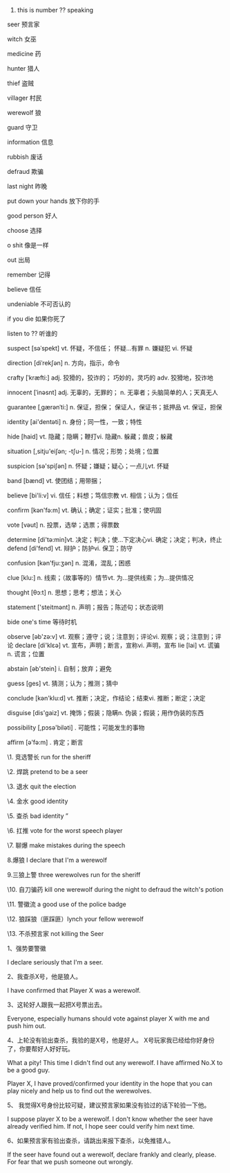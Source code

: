 
1. this is number ?? speaking 

  seer 预言家

  witch 女巫

  medicine 药

  hunter 猎人

  thief 盗贼

  villager 村民

  werewolf 狼

  guard 守卫

  information 信息

  rubbish 废话

  defraud 欺骗

  last night 昨晚

  put down your hands 放下你的手

  good person 好人

  choose 选择

  o shit 像是一样

  out 出局

  remember 记得

  believe 信任

  undeniable 不可否认的

  if you die 如果你死了

  listen to ?? 听谁的

  suspect [səˈspekt] vt. 怀疑，不信任； 怀疑…有罪 n. 嫌疑犯 vi. 怀疑 

  direction [diˈrekʃən] n. 方向，指示，命令  

  crafty [ˈkræfti:] adj. 狡猾的，狡诈的； 巧妙的，灵巧的 adv. 狡猾地，狡诈地  

  innocent [ˈinəsnt] adj. 无辜的，无罪的； n. 无辜者；头脑简单的人；天真无人 

  guarantee [ˌɡærənˈti:] n. 保证，担保； 保证人，保证书；抵押品 vt. 保证，担保 

  identity [ai'dentəti] n. 身份；同一性，一致；特性  

  hide [haid] vt. 隐藏；隐瞒；鞭打vi. 隐藏n. 躲藏；兽皮；躲藏  

  situation [,sitju'eiʃən; -tʃu-] n. 情况；形势；处境；位置  

  suspicion [sə'spiʃən] n. 怀疑；嫌疑；疑心；一点儿vt. 怀疑  

  band [bænd] vt. 使团结；用带捆；  

  believe [bi'li:v] vi. 信任；料想；笃信宗教 vt. 相信；认为；信任  

  confirm [kən'fə:m] vt. 确认；确定；证实；批准；使巩固  

  vote [vəut] n. 投票，选举；选票；得票数  

  determine [di'tə:min]vt. 决定；判决；使…下定决心vi. 确定；决定；判决，终止  defend [di'fend] vt. 辩护；防护vi. 保卫；防守 

  confusion [kən'fju:ʒən] n. 混淆，混乱；困惑  

  clue [klu:] n. 线索；（故事等的）情节vt. 为…提供线索；为…提供情况  

  thought [θɔ:t] n. 思想；思考；想法；关心  

  statement ['steitmənt] n. 声明；报告；陈述句；状态说明 

  bide one's time 等待时机 

  observe [əb'zə:v] vt. 观察；遵守；说；注意到；评论vi. 观察；说；注意到；评论 declare [di'klεə] vt. 宣布，声明；断言，宣称vi. 声明，宣布 lie [lai] vt. 谎骗 n. 谎言；位置  

  abstain [əb'stein] i. 自制；放弃；避免 

  guess [ɡes] vt. 猜测；认为；推测；猜中 

  conclude [kən'klu:d] vt. 推断；决定，作结论；结束vi. 推断；断定；决定 

  disguise [dis'ɡaiz] vt. 掩饰；假装；隐瞒n. 伪装；假装；用作伪装的东西  

  possibility [,pɔsə'biləti] . 可能性；可能发生的事物  

  affirm [ə'fə:m] . 肯定；断言   

  

  

  \1. 竞选警长 run for the sheriff 

   \2. 焊跳 pretend to be a seer  

  \3. 退水 quit the election  

  \4. 金水 good identity  

  \5. 查杀 bad identity ” 

  \6. 扛推 vote for the worst speech player  

  \7. 聊爆 make mistakes during the speech  

  8.爆狼 I declare that I'm a werewolf 

  9.三狼上警 three werewolves run for the sheriff 

  \10. 自刀骗药 kill one werewolf during the night to defraud the witch's potion 

  \11. 警徽流 a good use of the police badge  

  \12. 狼踩狼（匪踩匪）lynch your fellow werewolf 

  \13. 不杀预言家 not killing the Seer 

  1、强势要警徽 

  I declare seriously that I'm a seer. 

  2、我查杀X号，他是狼人。 

  I have confirmed that Player X was a werewolf.

   3、这轮好人跟我一起把X号票出去。 

  Everyone, especially humans should vote against player X with me and push him out.

   4、上轮没有验出查杀，我验的是X号，他是好人。 X号玩家我已经给你好身份了，你要帮好人好好玩。 

  What a pity! This time I didn't find out any werewolf. I have affirmed No.X to be a good guy. 

  Player X, I have proved/confirmed your identity in the hope that you can play nicely and help us to find out the werewolves. 

  5、 我觉得X号身份比较可疑，建议预言家如果没有验过的话下轮验一下他。 

  I suppose player X to be a werewolf. I don't know whether the seer have already verified him. If not, I hope seer could verify him next time. 

  6、如果预言家有验出查杀，请跳出来报下查杀，以免推错人。 

  If the seer have found out a werewolf, declare frankly and clearly, please. For fear that we push someone out wrongly.